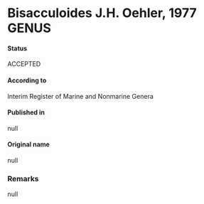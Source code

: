 Bisacculoides J.H. Oehler, 1977 GENUS
=======

#### Status
ACCEPTED

#### According to
Interim Register of Marine and Nonmarine Genera

#### Published in
null

#### Original name
null

### Remarks
null